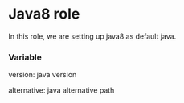 # Java8 role

In this role, we are setting up java8 as default java.

### Variable

version: java version

alternative: java alternative path